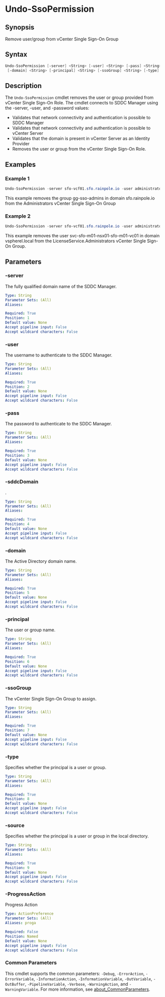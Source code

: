# Undo-SsoPermission

## Synopsis

Remove user/group from vCenter Single Sign-On Group

## Syntax

```powershell
Undo-SsoPermission [-server] <String> [-user] <String> [-pass] <String> [-sddcDomain] <String>
 [-domain] <String> [-principal] <String> [-ssoGroup] <String> [-type] <String> [-source] <String> [-ProgressAction <ActionPreference>] [<CommonParameters>]
```

## Description

The `Undo-SsoPermission` cmdlet removes the user or group provided from vCenter Single Sign-On Role.
The cmdlet connects to SDDC Manager using the -server, -user, and -password values:

- Validates that network connectivity and authentication is possible to SDDC Manager
- Validates that network connectivity and authentication is possible to vCenter Server
- Validates that the domain is present in vCenter Server as an Identity Provider
- Removes the user or group from the vCenter Single Sign-On Role.

## Examples

### Example 1

```powershell
Undo-SsoPermission -server sfo-vcf01.sfo.rainpole.io -user administrator@vsphere.local -pass VMw@re1! -sddcDomain sfo-m01 -domain sfo.rainpole.io -principal gg-sso-admins -ssoGroup "Administrators" -type group -source external
```

This example removes the group gg-sso-admins in domain sfo.rainpole.io from the Administrators vCenter Single Sign-On Group

### Example 2

```powershell
Undo-SsoPermission -server sfo-vcf01.sfo.rainpole.io -user administrator@vsphere.local -pass VMw@re1! -sddcDomain sfo-m01 -domain vsphere.local -principal svc-sfo-m01-nsx01-sfo-m01-vc01 -ssoGroup "LicenseService.Administrators" -type user -source local
```

This example removes the user svc-sfo-m01-nsx01-sfo-m01-vc01 in domain vspherel.local from the LicenseService.Administrators vCenter Single Sign-On Group.

## Parameters

### -server

The fully qualified domain name of the SDDC Manager.

```yaml
Type: String
Parameter Sets: (All)
Aliases:

Required: True
Position: 1
Default value: None
Accept pipeline input: False
Accept wildcard characters: False
```

### -user

The username to authenticate to the SDDC Manager.

```yaml
Type: String
Parameter Sets: (All)
Aliases:

Required: True
Position: 2
Default value: None
Accept pipeline input: False
Accept wildcard characters: False
```

### -pass

The password to authenticate to the SDDC Manager.

```yaml
Type: String
Parameter Sets: (All)
Aliases:

Required: True
Position: 3
Default value: None
Accept pipeline input: False
Accept wildcard characters: False
```

### -sddcDomain

.

```yaml
Type: String
Parameter Sets: (All)
Aliases:

Required: True
Position: 4
Default value: None
Accept pipeline input: False
Accept wildcard characters: False
```

### -domain

The Active Directory domain name.

```yaml
Type: String
Parameter Sets: (All)
Aliases:

Required: True
Position: 5
Default value: None
Accept pipeline input: False
Accept wildcard characters: False
```

### -principal

The user or group name.

```yaml
Type: String
Parameter Sets: (All)
Aliases:

Required: True
Position: 6
Default value: None
Accept pipeline input: False
Accept wildcard characters: False
```

### -ssoGroup

The vCenter Single Sign-On Group to assign.

```yaml
Type: String
Parameter Sets: (All)
Aliases:

Required: True
Position: 7
Default value: None
Accept pipeline input: False
Accept wildcard characters: False
```

### -type

Specifies whether the principal is a user or group.

```yaml
Type: String
Parameter Sets: (All)
Aliases:

Required: True
Position: 8
Default value: None
Accept pipeline input: False
Accept wildcard characters: False
```

### -source

Specifies whether the principal is a user or group in the local directory.

```yaml
Type: String
Parameter Sets: (All)
Aliases:

Required: True
Position: 9
Default value: None
Accept pipeline input: False
Accept wildcard characters: False
```

### -ProgressAction

Progress Action

```yaml
Type: ActionPreference
Parameter Sets: (All)
Aliases: proga

Required: False
Position: Named
Default value: None
Accept pipeline input: False
Accept wildcard characters: False
```

### Common Parameters

This cmdlet supports the common parameters: `-Debug`, `-ErrorAction`, `-ErrorVariable`, `-InformationAction`, `-InformationVariable`, `-OutVariable`, `-OutBuffer`, `-PipelineVariable`, `-Verbose`, `-WarningAction`, and `-WarningVariable`. For more information, see [about_CommonParameters](http://go.microsoft.com/fwlink/?LinkID=113216).
